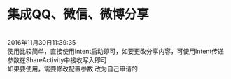 # 集成QQ、微信、微博分享
</br>2016年11月30日11:39:35
</br>使用比较简单，直接使用Intent启动即可，如要更改分享内容，可使用Intent传递参数在ShareActivity中接收写入即可
</br>如果要使用，需要修改配置参数 改为自己申请的

